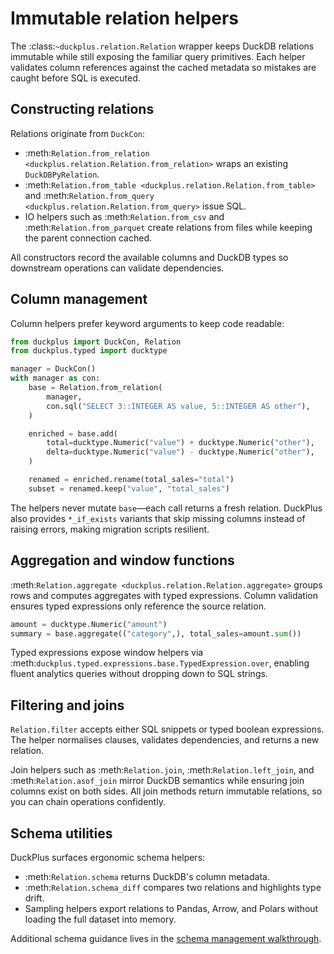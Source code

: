 # Immutable relation helpers

The :class:`~duckplus.relation.Relation` wrapper keeps DuckDB relations immutable
while still exposing the familiar query primitives. Each helper validates column
references against the cached metadata so mistakes are caught before SQL is
executed.

## Constructing relations

Relations originate from `DuckCon`:

- :meth:`Relation.from_relation <duckplus.relation.Relation.from_relation>` wraps
  an existing ``DuckDBPyRelation``.
- :meth:`Relation.from_table <duckplus.relation.Relation.from_table>` and
  :meth:`Relation.from_query <duckplus.relation.Relation.from_query>` issue SQL.
- IO helpers such as :meth:`Relation.from_csv` and :meth:`Relation.from_parquet`
  create relations from files while keeping the parent connection cached.

All constructors record the available columns and DuckDB types so downstream
operations can validate dependencies.

## Column management

Column helpers prefer keyword arguments to keep code readable:

```python
from duckplus import DuckCon, Relation
from duckplus.typed import ducktype

manager = DuckCon()
with manager as con:
    base = Relation.from_relation(
        manager,
        con.sql("SELECT 3::INTEGER AS value, 5::INTEGER AS other"),
    )

    enriched = base.add(
        total=ducktype.Numeric("value") + ducktype.Numeric("other"),
        delta=ducktype.Numeric("value") - ducktype.Numeric("other"),
    )

    renamed = enriched.rename(total_sales="total")
    subset = renamed.keep("value", "total_sales")
```

The helpers never mutate ``base``—each call returns a fresh relation. DuckPlus
also provides ``*_if_exists`` variants that skip missing columns instead of
raising errors, making migration scripts resilient.

## Aggregation and window functions

:meth:`Relation.aggregate <duckplus.relation.Relation.aggregate>` groups rows and
computes aggregates with typed expressions. Column validation ensures typed
expressions only reference the source relation.

```python
amount = ducktype.Numeric("amount")
summary = base.aggregate(("category",), total_sales=amount.sum())
```

Typed expressions expose window helpers via
:meth:`duckplus.typed.expressions.base.TypedExpression.over`, enabling fluent
analytics queries without dropping down to SQL strings.

## Filtering and joins

`Relation.filter` accepts either SQL snippets or typed boolean expressions. The
helper normalises clauses, validates dependencies, and returns a new relation.

Join helpers such as :meth:`Relation.join`, :meth:`Relation.left_join`, and
:meth:`Relation.asof_join` mirror DuckDB semantics while ensuring join columns
exist on both sides. All join methods return immutable relations, so you can
chain operations confidently.

## Schema utilities

DuckPlus surfaces ergonomic schema helpers:

- :meth:`Relation.schema` returns DuckDB's column metadata.
- :meth:`Relation.schema_diff` compares two relations and highlights type drift.
- Sampling helpers export relations to Pandas, Arrow, and Polars without loading
  the full dataset into memory.

Additional schema guidance lives in the
[schema management walkthrough](../schema_management.md).
